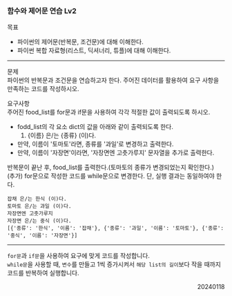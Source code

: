 ### 함수와 제어문 연습 Lv2
목표  
- 파이썬의 제어문(반복문, 조건문)에 대해 이해한다.
- 파이썬 복합 자료형(리스트, 딕셔너리, 튜플)에 대해 이해한다.
---
문제  
파이썬의 반복문과 조건문을 연습하고자 한다. 주어진 데이터를 활용하여 요구 사항을 만족하는 코드를 작성하시오.   

요구사항  
주어진 food_list를 for문과 if문을 사용하여 각각 적절한 값이 출력되도록 하시오.  
- fodd_list의 각 요소 dict의 값을 아래와 같이 출력되도록 한다.  
    1. {이름} 은/는 {종류} (이)다.
- 만약, 이름이 '토마토'라면, 종류를 '과일'로 변경하고 출력한다.
- 만약, 이름이 '자장면'이라면, '자장면엔 고춧가루지' 문자열을 추가로 출력한다.  

반복문이 끝난 후, food_list를 출력한다.(토마토의 종류가 변경되었는지 확인한다.)  
(추가) for문으로 작성한 코드를 while문으로 변경한다. 단, 실행 결과는 동일하여야 한다.
```
잡채 은/는 한식 (이)다.
토마토 은/는 과일 (이)다.
자장면엔 고춧가루지
자장면 은/는 중식 (이)다.
[{'종류': '한식', '이름': '잡채'}, {'종류': '과일', '이름': '토마토'}, {'종류': '중식', '이름': '자장면'}]
```
---
`for문`과 `if문`을 사용하여 요구에 맞게 코드를 작성합니다.  
`while문`을 사용할 때, `변수`를 만들고 1씩 증가시켜서  `해당 list의 길이`보다 작을 때까지 코드를 반복하여 실행합니다.
<div style="text-align: right">20240118</div>